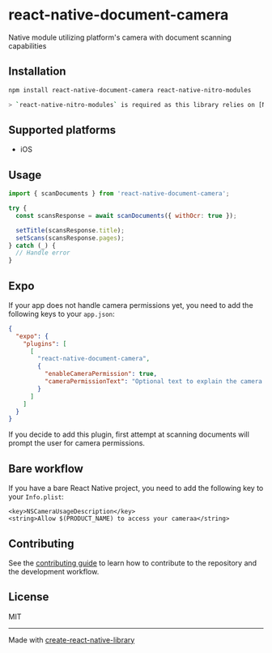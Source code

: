 # react-native-document-camera

Native module utilizing platform's camera with document scanning capabilities

## Installation

```sh
npm install react-native-document-camera react-native-nitro-modules

> `react-native-nitro-modules` is required as this library relies on [Nitro Modules](https://nitro.margelo.com/).
```

## Supported platforms

- iOS

## Usage

```js
import { scanDocuments } from 'react-native-document-camera';

try {
  const scansResponse = await scanDocuments({ withOcr: true });

  setTitle(scansResponse.title);
  setScans(scansResponse.pages);
} catch (_) {
  // Handle error
}
```

## Expo

If your app does not handle camera permissions yet, you need to add the following keys to your `app.json`:

```json
{
  "expo": {
    "plugins": [
      [
        "react-native-document-camera",
        {
          "enableCameraPermission": true,
          "cameraPermissionText": "Optional text to explain the camera permission usage" // Optional, default is "Allow $(PRODUCT_NAME) to access your camera"
        }
      ]
    ]
  }
}
```

If you decide to add this plugin, first attempt at scanning documents will prompt the user for camera permissions.

## Bare workflow

If you have a bare React Native project, you need to add the following key to your `Info.plist`:

```plist
<key>NSCameraUsageDescription</key>
<string>Allow $(PRODUCT_NAME) to access your cameraa</string>
```

## Contributing

See the [contributing guide](CONTRIBUTING.md) to learn how to contribute to the repository and the development workflow.

## License

MIT

---

Made with [create-react-native-library](https://github.com/callstack/react-native-builder-bob)

```

```
